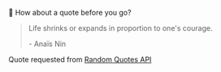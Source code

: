 📣 How about a quote before you go?

> Life shrinks or expands in proportion to one's courage.
>
> <p>- Anaïs Nin</p>

Quote requested from [Random Quotes API](https://github.com/lukePeavey/quotable)
